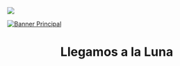 <a href ="https://MCSuarez-Mason.github.io" target="_blank">
  <image src="https://clhg.com/blog/wp-content/uploads/2017/11/12009796_l-770x515.jpg"/>
</a>


[![Banner Principal](https://git.eppr.link/assets/animated-head-banner.gif)](https://MCSuarez-Mason.github.io)
<h1 align="center" > 
Llegamos a la Luna
</h1>
  

